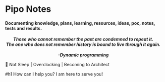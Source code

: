  # Pipo Notes 
#### Documenting knowledge, plans, learning, resources, ideas, poc, notes, tests and results.

<center>
 
**_Those who cannot remember the past are condemned to repeat it._**
<br>
**_The one who does not remember history is bound to live through it again._**
<br>
<br>
**_-Dynamic programming_** 

</center>

:rocket: Not Sleep | Overclocking | Becoming to Architect

#h1 How can I help you? I am here to serve you!
